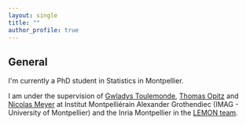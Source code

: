 ```yaml
---
layout: single
title: ""
author_profile: true
---
```


## General

I'm currently a PhD student in Statistics in Montpellier.

I am under the supervision of [Gwladys Toulemonde](https://imag.umontpellier.fr/~toulemonde/index.html), [Thomas Opitz](https://biosp.mathnum.inrae.fr/homepage-thomas-opitz) and [Nicolas Meyer](https://sites.google.com/view/nicolasmeyer/accueil) at Institut Montpelliérain Alexander Grothendiec (IMAG - University of Montpellier) and the Inria Montpellier in the [LEMON team](https://team.inria.fr/lemon/).